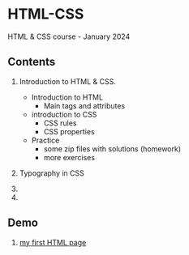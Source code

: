 # HTML-CSS

HTML &amp; CSS course - January 2024

## Contents

1. Introduction to HTML & CSS.
    - Introduction to HTML
        - Main tags and attributes
    - introduction to CSS
        - CSS rules
        - CSS properties
    - Practice
        - some zip files with solutions (homework)
        - more exercises
2. Typography in CSS

3.
4.

## Demo

1. [my first HTML page](https://github.com/baiGeorgi1/baiGeorgi1)
